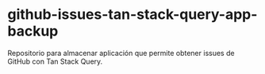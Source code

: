 # github-issues-tan-stack-query-app-backup
Repositorio para almacenar aplicación que permite obtener issues de GitHub con Tan Stack Query.

